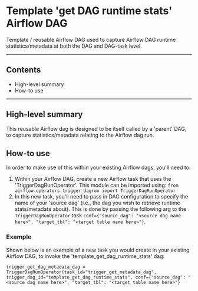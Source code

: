 # Template 'get DAG runtime stats' Airflow DAG

Template / reusable Airflow DAG used to capture Airflow DAG runtime statistics/metadata at both the DAG and DAG-task level.

---

## Contents

* High-level summary
* How-to use

---

## High-level summary

This reusable Airflow dag is designed to be itself called by a 'parent' DAG, to capture statistics/metadata relating to the Airflow dag run.

## How-to use

In order to make use of this within your existing Airflow dags, you'll need to:

1. Within your Airflow DAG, create a new Airflow task that uses the 'TriggerDagRunOperator'. This module can be imported using:
`from airflow.operators.trigger_dagrun import TriggerDagRunOperator`
2. In this new task, you'll need to pass in DAG configuration to specify the name of your 'source dag' (i.e., the dag you wish to retrieve runtime stats/metadata about). This is done by passing the following arg to the `TriggerDagRunOperator` task
`conf={"source_dag": "<source dag name here>", "target_tbl": "<target table name here>"}`.

### Example

Shown below is an example of a new task you would create in your existing Airflow DAG, to invoke the 'template_get_dag_runtime_stats' dag:

`trigger_get_dag_metadata_dag = TriggerDagRunOperator(task_id="trigger_get_metadata_dag", trigger_dag_id="template_get_dag_runtime_stats", conf={"source_dag": "<source dag name here>", "target_tbl": "<target table name here>"}`
